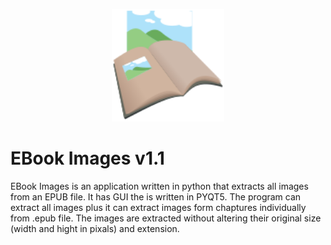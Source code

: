 <p align="center">
    <img src="ebi_logo.svg"  width="180" height="180">
</p>


# EBook Images v1.1
EBook Images is an application written in python that extracts all images from an EPUB file. It has GUI the is written in PYQT5. The program can extract all 
images plus it can extract images form chaptures individually from .epub file. The images are extracted without altering their original size (width and hight in pixals) 
and extension.
